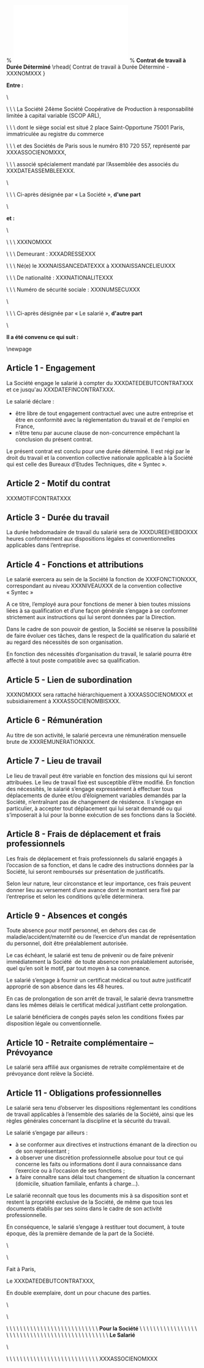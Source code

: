 % ![](images/logo.pdf "")
% **Contrat de travail à Durée Déterminé**
\rhead{ Contrat de travail à Durée Déterminé - XXXNOMXXX }

**Entre :**

\

\	\	\	La Société 24ème Société Coopérative de Production à responsabilité limitée à capital variable (SCOP ARL),

\	\	\	dont le siège social est situé 2 place Saint-Opportune 75001 Paris, immatriculée au registre du commerce

\   \   \   et des Sociétés de Paris sous le numéro 810 720 557, représenté par XXXASSOCIENOMXXX,

\   \   \   associé spécialement mandaté par l’Assemblée des associés du XXXDATEASSEMBLEEXXX.

\

\	\	\   Ci-après désignée par « La Société », **d'une part**

\

**et :**

\

\	\	\	XXXNOMXXX

\	\	\	Demeurant : XXXADRESSEXXX

\	\	\	Né(e) le XXXNAISSANCEDATEXXX à XXXNAISSANCELIEUXXX

\	\	\	De nationalité : XXXNATIONALITEXXX

\	\	\	Numéro de sécurité sociale : XXXNUMSECUXXX

\

\	\	\	Ci-après désignée par « Le salarié », **d'autre part**

\

**Il a été convenu ce qui suit :**

\newpage

## Article 1 - Engagement

La Société engage le salarié à compter du XXXDATEDEBUTCONTRATXXX et ce jusqu'au XXXDATEFINCONTRATXXX.

Le salarié déclare :

- être libre de tout engagement contractuel avec une autre entreprise et être en conformité avec la réglementation du travail et de l'emploi en France,
- n’être tenu par aucune clause de non-concurrence empêchant la conclusion du présent contrat.

Le présent contrat est conclu pour une durée déterminé. Il est régi par le droit du travail et la convention collective nationale applicable à la Société qui est celle des Bureaux d’Etudes Techniques, dite « Syntec ».

## Article 2 - Motif du contrat

XXXMOTIFCONTRATXXX

## Article 3 -  Durée du travail

La durée hebdomadaire de travail du salarié sera de XXXDUREEHEBDOXXX heures conformément aux dispositions légales et conventionnelles applicables dans l’entreprise.

## Article 4 - Fonctions et attributions

Le salarié exercera au sein de la Société la fonction de XXXFONCTIONXXX, correspondant au niveau XXXNIVEAUXXX de la convention collective « Syntec »

A ce titre, l’employé aura pour fonctions de mener à bien toutes missions liées à sa qualification et d’une façon générale s’engage à se conformer strictement aux instructions qui lui seront données par la Direction.

Dans le cadre de son pouvoir de gestion, la Société se réserve la possibilité de faire évoluer ces tâches, dans le respect de la qualification du salarié et au regard des nécessités de son  organisation.

En fonction des nécessités d’organisation du travail, le salarié pourra être affecté à tout poste compatible avec sa qualification.

## Article 5 -  Lien de subordination

XXXNOMXXX sera rattaché hiérarchiquement à XXXASSOCIENOMXXX et subsidiairement à XXXASSOCIENOMBISXXX.

## Article 6 -  Rémunération

Au titre de son activité, le salarié percevra une rémunération mensuelle brute de XXXREMUNERATIONXXX.

## Article 7 -  Lieu de travail

Le lieu de travail peut être variable en fonction des missions qui lui seront attribuées. Le lieu de travail fixé est susceptible d’être modifié.
En fonction des nécessités, le salarié s’engage expressément à effectuer tous déplacements de durée et/ou d’éloignement variables demandés par la Société, n’entraînant pas de changement de résidence.
Il s’engage en particulier, à accepter tout déplacement qui lui serait demandé ou qui s’imposerait à lui pour la bonne exécution de ses fonctions dans la Société.

## Article 8 -  Frais de déplacement et frais professionnels

Les frais de déplacement et frais professionnels du salarié engagés à l’occasion de sa fonction, et dans le cadre des instructions données par la Société, lui seront remboursés sur présentation de justificatifs.

Selon leur nature, leur circonstance et leur importance, ces frais peuvent donner lieu au versement d’une avance dont le montant sera fixé par l’entreprise et selon les conditions qu’elle déterminera.

## Article 9 -  Absences et congés

Toute absence pour motif personnel, en dehors des cas de maladie/accident/maternité ou de l’exercice d’un mandat de représentation du personnel, doit être préalablement autorisée.

Le cas échéant, le salarié est tenu de prévenir ou de faire prévenir immédiatement la Société  de toute absence non préalablement autorisée, quel qu’en soit le motif, par tout moyen à sa convenance.

Le salarié s’engage à fournir un certificat médical ou tout autre justificatif approprié de son absence dans les 48 heures.

En cas de prolongation de son arrêt de travail, le salarié devra transmettre dans les mêmes délais le certificat médical justifiant cette prolongation.

Le salarié bénéficiera de congés payés selon les conditions fixées par disposition légale ou conventionnelle.

## Article 10 -  Retraite complémentaire – Prévoyance

Le salarié sera affilié aux organismes de retraite complémentaire et de prévoyance dont relève la Société.

## Article 11 -  Obligations professionnelles

Le salarié sera tenu d’observer les dispositions réglementant les conditions de travail applicables à l’ensemble des salariés de la Société, ainsi que les règles générales concernant la discipline et la sécurité du travail.

Le salarié s’engage par ailleurs :

- à se conformer aux directives et instructions émanant de la direction ou de son représentant ;
- à observer une discrétion professionnelle absolue pour tout ce qui concerne les faits ou informations dont il aura connaissance dans l’exercice ou à l’occasion de ses fonctions ;
- à faire connaître sans délai tout changement de situation la concernant (domicile, situation familiale, enfants à charge...).

Le salarié reconnaît que tous les documents mis à sa disposition sont et restent la propriété exclusive de la Société, de même que tous les documents établis par ses soins dans le cadre de son activité professionnelle.

En conséquence, le salarié s’engage à restituer tout document, à toute époque, dès la première demande de la part de la Société.

\

\

Fait à Paris,

Le XXXDATEDEBUTCONTRATXXX,

En double exemplaire, dont un pour chacune des parties.

\

\

\ \ \ \ \ \ \ \ \ \ \ \ \ \ \ \ \ \ \ \ \ \ \ \ \ \ \ **Pour la Société** \ \ \ \ \ \ \ \ \ \ \ \ \ \ \ \ \ \ \ \ \ \ \ \ \ \ \ \ \ \ \ \ \ \ \ \ \ \ \ \ \ \ \ \ \ \ \ **Le Salarié**

\

\ \ \ \ \ \ \ \ \ \ \ \ \ \ \ \ \ \ \ \ \ \ \ \ \ \ \ XXXASSOCIENOMXXX
